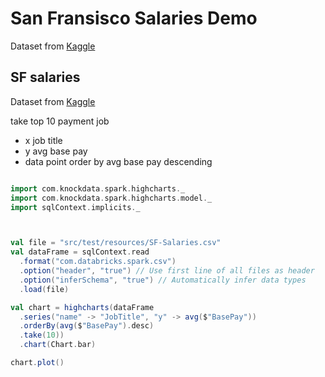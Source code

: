 # San Fransisco Salaries Demo

Dataset from [Kaggle](https://www.kaggle.com/kaggle/sf-salaries)

## SF salaries

Dataset from [Kaggle](https://www.kaggle.com/kaggle/sf-salaries)

take top 10 payment job

* x job title
* y avg base pay
* data point order by avg base pay descending


```scala

import com.knockdata.spark.highcharts._
import com.knockdata.spark.highcharts.model._
import sqlContext.implicits._



val file = "src/test/resources/SF-Salaries.csv"
val dataFrame = sqlContext.read
  .format("com.databricks.spark.csv")
  .option("header", "true") // Use first line of all files as header
  .option("inferSchema", "true") // Automatically infer data types
  .load(file)

val chart = highcharts(dataFrame
  .series("name" -> "JobTitle", "y" -> avg($"BasePay"))
  .orderBy(avg($"BasePay").desc)
  .take(10))
  .chart(Chart.bar)

chart.plot()

```
